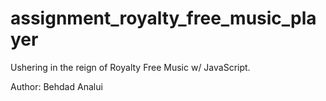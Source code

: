 # assignment_royalty_free_music_player
Ushering in the reign of Royalty Free Music w/ JavaScript.

Author: Behdad Analui
